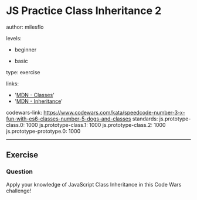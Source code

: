 # JS Practice Class Inheritance 2
author: milesflo

levels:

  - beginner

  - basic

type: exercise

links:

  - '[MDN - Classes](https://developer.mozilla.org/en-US/docs/Web/JavaScript/Reference/Classes)'
  - '[MDN - Inheritance](https://developer.mozilla.org/en-US/docs/Learn/JavaScript/Objects/Inheritance)'

codewars-link: https://www.codewars.com/kata/speedcode-number-3-x-fun-with-es6-classes-number-5-dogs-and-classes
standards:
  js.prototype-class.0: 1000
  js.prototype-class.1: 1000
  js.prototype-class.2: 1000
  js.prototype-prototype.0: 1000

---
## Exercise
### Question
Apply your knowledge of JavaScript Class Inheritance in this Code Wars challenge!